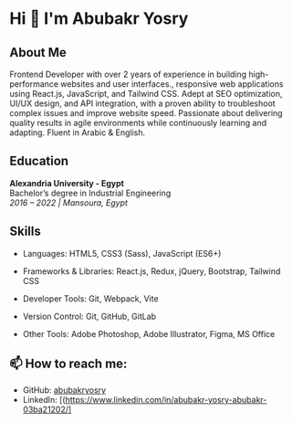 # Hi 👋 I'm Abubakr Yosry

## About Me
Frontend Developer with over 2 years of experience in building high-performance websites and user interfaces., responsive web applications using React.js, JavaScript, and Tailwind CSS. Adept at SEO optimization, UI/UX design, and API integration, with a proven ability to troubleshoot complex issues and improve website speed. Passionate about delivering quality results in agile environments while continuously learning and adapting. Fluent in Arabic & English.

## Education
**Alexandria University - Egypt**  
Bachelor’s degree in Industrial Engineering  
_2016 – 2022 | Mansoura, Egypt_

## Skills
- Languages: HTML5, CSS3 (Sass), JavaScript (ES6+)

- Frameworks & Libraries: React.js, Redux, jQuery, Bootstrap, Tailwind CSS

- Developer Tools: Git, Webpack, Vite

- Version Control: Git, GitHub, GitLab

- Other Tools: Adobe Photoshop, Adobe Illustrator, Figma, MS Office

<!-- Add more skills if you want -->

## 📫 How to reach me:
- GitHub: [abubakryosry](https://github.com/abubakryosry)
- LinkedIn: [(https://www.linkedin.com/in/abubakr-yosry-abubakr-03ba21202/]
